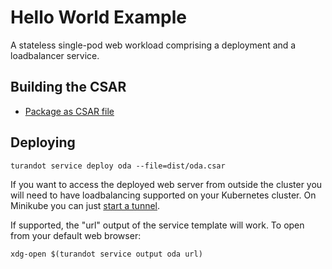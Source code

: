 Hello World Example
===================

A stateless single-pod web workload comprising a deployment and a loadbalancer service.


Building the CSAR
-----------------

* [Package as CSAR file](scripts/build-csar)


Deploying
---------

    turandot service deploy oda --file=dist/oda.csar

If you want to access the deployed web server from outside the cluster you will need to have
loadbalancing supported on your Kubernetes cluster. On Minikube you can just
[start a tunnel](https://minikube.sigs.k8s.io/docs/handbook/accessing/#using-minikube-tunnel).

If supported, the "url" output of the service template will work. To open from your default web
browser:

    xdg-open $(turandot service output oda url)
